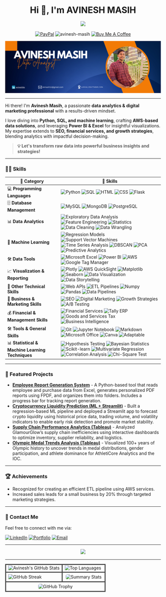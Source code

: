 <h1 align="center">Hi 👋, I'm AVINESH MASIH</h1>
<p align="center">
  <a href="https://github.com/avinesh-masih">
    <img src="https://readme-typing-svg.demolab.com/?lines=%F0%9F%9A%80+Welcome+to+My+GitHub+Profile!+%F0%9F%91%8B&font=Fira%20Code&center=true&width=600&height=50&color=ceff18&vCenter=true&pause=1000&size=24" />
  </a>
</p>

<p align="center"><a href="https://paypal.me/AVINESHMASIH" target="_blank">  <img src="https://img.shields.io/badge/PayPal-009CDE?style=flat&logo=paypal&logoColor=white" alt="PayPal"/></a>  <img src="https://komarev.com/ghpvc/?username=avinesh-masih&label=Profile%20views&color=green&style=flat" alt="avinesh-masih" />  <a href="https://buymeacoffee.com/avineshlko" target="_blank"><img src="https://img.shields.io/badge/Buy%20Me%20A%20Coffee-F5DD64?style=flat&logo=buy-me-a-coffee&logoColor=white" alt="Buy Me A Coffee"/></a></p>

![Banner](assets/banner.png)

---

Hi there! I'm **Avinesh Masih**, a passionate **data analytics & digital marketing professional** with a results-driven mindset.  

I love diving into **Python, SQL, and machine learning**, crafting **AWS-based data solutions**, and leveraging **Power BI & Excel** for insightful visualizations. My expertise extends to **SEO, financial services, and growth strategies**, blending analytics with impactful decision-making.  

> **💡 Let's transform raw data into powerful business insights and strategies!**  

---

### 🧑‍💻 Skills 

| 🚀 **Category**                     | 🎯 **Skills** |
|----------------------------------|-------------------------------------------------------------------------------------------------------------------------------------------------------------------------------------------------------------------------------------------------------------------------------------------------------------|
| 💻 **Programming Languages**        | ![Python](https://img.shields.io/badge/Python-3670A0?style=flat&logo=python&logoColor=white) ![SQL](https://img.shields.io/badge/SQL-CC2927?style=flat&logo=microsoftsqlserver&logoColor=white) ![HTML](https://img.shields.io/badge/HTML-E34F26?style=flat&logo=html5&logoColor=white) ![CSS](https://img.shields.io/badge/CSS-1572B6?style=flat&logo=css3&logoColor=white) ![Flask](https://img.shields.io/badge/Flask-000000?style=flat&logo=flask&logoColor=white) |
| 🗄️ **Database Management**          | ![MySQL](https://img.shields.io/badge/MySQL-4479A1?style=flat&logo=mysql&logoColor=white) ![MongoDB](https://img.shields.io/badge/MongoDB-47A248?style=flat&logo=mongodb&logoColor=white) ![PostgreSQL](https://img.shields.io/badge/PostgreSQL-336791?style=flat&logo=postgresql&logoColor=white) |
| 📊 **Data Analytics**               | ![Exploratory Data Analysis](https://img.shields.io/badge/Exploratory%20Data%20Analysis-ffcc00?style=flat) ![Feature Engineering](https://img.shields.io/badge/Feature%20Engineering-2DBE60?style=flat) ![Statistics](https://img.shields.io/badge/Statistics-A12312?style=flat) ![Data Cleaning](https://img.shields.io/badge/Data%20Cleaning-004D40?style=flat) ![Data Wrangling](https://img.shields.io/badge/Data%20Wrangling-8B0000?style=flat) |
| 🤖 **Machine Learning**             | ![Regression Models](https://img.shields.io/badge/Regression%20Models-0176C2?style=flat) ![Support Vector Machines](https://img.shields.io/badge/Support%20Vector%20Machines-00C4FF?style=flat) ![Time Series Analysis](https://img.shields.io/badge/Time%20Series%20Analysis-8E44AD?style=flat) ![DBSCAN](https://img.shields.io/badge/DBSCAN-1B4F72?style=flat) ![PCA](https://img.shields.io/badge/PCA-FF5733?style=flat) ![Predictive Analytics](https://img.shields.io/badge/Predictive%20Analytics-800000?style=flat) |
| 🛠️ **Data Tools**                   | ![Microsoft Excel](https://img.shields.io/badge/Microsoft%20Excel-217346?style=flat&logo=microsoftexcel&logoColor=white) ![Power BI](https://img.shields.io/badge/Power%20BI-F2C811?style=flat&logo=powerbi&logoColor=black) ![AWS](https://img.shields.io/badge/AWS-232F3E?style=flat&logo=amazonaws&logoColor=white) ![Google Tag Manager](https://img.shields.io/badge/Google%20Tag%20Manager-4285F4?style=flat&logo=googletagmanager&logoColor=white) |
| 📈 **Visualization & Reporting**    | ![Plotly](https://img.shields.io/badge/Plotly-3F4E88?style=flat&logo=plotly&logoColor=white) ![AWS QuickSight](https://img.shields.io/badge/AWS%20QuickSight-FF9900?style=flat&logo=amazonaws&logoColor=white) ![Matplotlib](https://img.shields.io/badge/Matplotlib-11557C?style=flat) ![Seaborn](https://img.shields.io/badge/Seaborn-009688?style=flat) ![Data Visualization](https://img.shields.io/badge/Data%20Visualization-4A235A?style=flat) ![Data Storytelling](https://img.shields.io/badge/Data%20Storytelling-FF5733?style=flat) |
| 🔧 **Other Technical Skills**       | ![Web APIs](https://img.shields.io/badge/Web%20APIs-1A237E?style=flat) ![ETL Pipelines](https://img.shields.io/badge/ETL%20Pipelines-009688?style=flat) ![Numpy](https://img.shields.io/badge/Numpy-013243?style=flat&logo=numpy&logoColor=white) ![Pandas](https://img.shields.io/badge/Pandas-150458?style=flat&logo=pandas&logoColor=white) ![Data Pipelines](https://img.shields.io/badge/Data%20Pipelines-8E44AD?style=flat) |
| 📢 **Business & Marketing Skills**  | ![SEO](https://img.shields.io/badge/SEO-FF9900?style=flat) ![Digital Marketing](https://img.shields.io/badge/Digital%20Marketing-3b5998?style=flat) ![Growth Strategies](https://img.shields.io/badge/Growth%20Strategies-2C3333?style=flat) ![A/B Testing](https://img.shields.io/badge/A%2FB%20Testing-007ACC?style=flat) |
| 💰 **Financial & Management Skills**| ![Financial Services](https://img.shields.io/badge/Financial%20Services-34495E?style=flat) ![Tally ERP](https://img.shields.io/badge/Tally%20ERP-7DCEA0?style=flat) ![Goods and Services Tax](https://img.shields.io/badge/GST-FF7F50?style=flat) ![Business Intelligence](https://img.shields.io/badge/Business%20Intelligence-4A235A?style=flat) |
| 🛠️ **Tools & General Skills**       | ![Git](https://img.shields.io/badge/Git-F05032?style=flat&logo=git&logoColor=white) ![Jupyter Notebook](https://img.shields.io/badge/Jupyter%20Notebook-F37626?style=flat&logo=jupyter&logoColor=white) ![Markdown](https://img.shields.io/badge/Markdown-000000?style=flat&logo=markdown&logoColor=white) ![Microsoft Office](https://img.shields.io/badge/Microsoft%20Office-D83B01?style=flat&logo=microsoftoffice&logoColor=white) ![Canva](https://img.shields.io/badge/Canva-00C4CC?style=flat&logo=canva&logoColor=white) ![Adaptable](https://img.shields.io/badge/Easily%20Adaptable-8E44AD?style=flat) |
| 📊 **Statistical & Machine Learning Techniques** | ![Hypothesis Testing](https://img.shields.io/badge/Hypothesis%20Testing-007ACC?style=flat) ![Bayesian Statistics](https://img.shields.io/badge/Bayesian%20Statistics-343A40?style=flat) ![Scikit-learn](https://img.shields.io/badge/Scikit--learn-F7931E?style=flat&logo=scikitlearn&logoColor=white) ![Multivariate Regression](https://img.shields.io/badge/Multivariate%20Regression-6A0DAD?style=flat) ![Correlation Analysis](https://img.shields.io/badge/Correlation%20Analysis-1E8449?style=flat) ![Chi-Square Test](https://img.shields.io/badge/Chi--Square%20Test-9C640C?style=flat) |


---

### 🌟 Featured Projects
- **[Employee Report Generation System](https://github.com/avinesh-masih/employee-report-generator)** - A Python-based tool that reads employee and purchase data from Excel, generates personalized PDF reports using FPDF, and organizes them into folders. Includes a progress bar for tracking report generation.
- **[Cryptocurrency Liquidity Prediction (ML + Streamlit)](https://crypto-liquidity-prediction.streamlit.app/)** - Built a regression-based ML pipeline and deployed a Streamlit app to forecast crypto liquidity using historical price data, trading volume, and volatility indicators to enable early risk detection and promote market stability.
- **[Supply Chain Performance Analytics (Tableau)](https://github.com/avinesh-masih/Data-Analytics-Assignment/tree/main/Supply-Chain-Performance-Analytics-for-GlamourGlow-Cosmetics)** - Analyzed GlamourGlow’s supply chain inefficiencies using interactive dashboards to optimize inventory, supplier reliability, and logistics.
- **[Olympic Medal Trends Analysis (Tableau)](https://github.com/avinesh-masih/Data-Analytics-Assignment/tree/main/Analysis-of-Olympic-Medal-Trends)** - Visualized 100+ years of Olympic history to uncover trends in medal distributions, gender participation, and athlete dominance for AthletiCore Analytics and the IOC.

---

### 🏆 Achievements
- Recognized for creating an efficient ETL pipeline using AWS services.
- Increased sales leads for a small business by 20% through targeted marketing strategies.

---

### 📝 Contact Me
Feel free to connect with me via:

[![LinkedIn](https://img.shields.io/badge/LinkedIn-0077B5?style=for-the-badge&logo=linkedin&logoColor=white)](https://www.linkedin.com/in/avineshlko/) [![Portfolio](https://img.shields.io/badge/Portfolio-000000?style=for-the-badge&logo=githubpages&logoColor=white)](https://avinesh-masih.github.io/) [![Email](https://img.shields.io/badge/Email-D14836?style=for-the-badge&logo=gmail&logoColor=white)](mailto:skmasih11@gmail.com)

---
<p align="center">
  <img src="https://img.shields.io/badge/Thank%20you%20for%20visiting%20my%20GitHub%20profile!-Let's%20build%20something%20amazing%20together.%20🚀-0A66C2?style=for-the-badge">
</p>

---

<!-- GitHub Stats in Grid -->
<div align="center">

<table>
  <tr>
    <td style="border:3px solid #444;">
      <img src="https://github-readme-stats.vercel.app/api?username=avinesh-masih&show_icons=true&theme=radical" alt="Avinesh's GitHub Stats" height="180em" />
    </td>
    <td style="border:3px solid #444;">
      <img src="https://github-readme-stats.vercel.app/api/top-langs/?username=avinesh-masih&layout=compact&theme=radical" alt="Top Languages" height="180em" />
    </td>
  </tr>
  <tr>
    <td style="border:3px solid #444;">
      <img src="https://github-readme-streak-stats.herokuapp.com/?user=avinesh-masih&theme=radical" alt="GitHub Streak" height="180em" />
    </td>
    <td style="border:3px solid #444;">
      <img src="http://github-profile-summary-cards.vercel.app/api/cards/stats?username=avinesh-masih&theme=radical" alt="Summary Stats" height="180em" style="border:3px solid #fff; border-radius:8px;" />
    </td>
  </tr>
  <tr>
    <td colspan="2" align="center" style="border:3px solid #444;">
      <img src="https://github-profile-trophy.vercel.app/?username=avinesh-masih&theme=radical&no-frame=true&row=1&column=6" alt="GitHub Trophy" style="border:3px solid #fff; border-radius:8px;" />
    </td>
  </tr>
</table>

</div>


